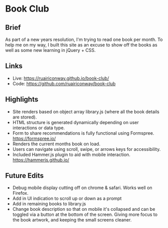 # Book Club

## Brief
As part of a new years resolution, I'm trying to read one book per month. To help me on my way, I built this site as an excuse to show off the books as well as some new learning in jQuery + CSS.

## Links
- Live: https://ruairiconway.github.io/book-club/
- Code: https://github.com/ruairiconway/book-club

## Highlights
- Site renders based on object array library.js (where all the book details are stored).
- HTML structure is generated dynamically depending on user interactions or data type.
- Form to share recommendations is fully functional using Formspree. https://formspree.io/
- Renders the current months book on load.
- Users can navigate using scroll, swipe, or arrows keys for accessibility.
- Included Hammer.js plugin to aid with mobile interaction. https://hammerjs.github.io/

## Future Edits
- Debug mobile display cutting off on chrome & safari. Works well on Firefox.
- Add in UI indication to scroll up or down as a prompt
- Add in remaining books to library.js
- Change book description so that on mobile it's collapsed and can be toggled via a button at the bottom of the screen. Giving more focus to the book artwork, and keeping the small screens cleaner.
